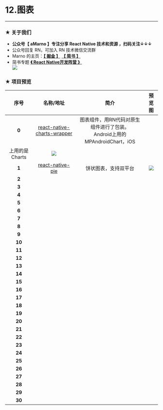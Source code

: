# 12.图表

*****

### ★ 关于我们

- **公众号【 aMarno 】专注分享 React Native 技术和资源 ，扫码关注↓↓↓**
- 公众号回复 RN，可加入 RN 技术微信交流群
- Marno 的主页：**[【 掘金 】](https://gold.xitu.io/user/56c1c513c24aa800534e85f3)** **[【 简书 】](http://www.jianshu.com/u/174a09ba6c25)**
- 简书专题 **[《 React Native开发阵营 》](http://www.jianshu.com/c/b4ce1d706d1f)**
</br>![](https://github.com/MarnoDev/react-native-open-project/blob/master/res/QR.jpg)

### ★ 项目预览
|序号|名称/地址|简介|预览图|
|:---:|:---:|:---:|:---:|
|**0**|[react-native-charts-wrapper](https://github.com/wuxudong/react-native-charts-wrapper)|图表组件，用RN代码对原生组件进行了包装。</br>Android上用的MPAndroidChart，iOS
上用的是Charts|![](https://raw.githubusercontent.com/wuxudong/react-native-charts-wrapper/master/screenshot/IOS%20ScreenShot.png)|
|**1**|[react-native-pie](https://github.com/nihgwu/react-native-pie)|饼状图表，支持双平台|![](https://github.com/nihgwu/react-native-pie/raw/master/demo/ios.png)|
|**2**|[]()||![]()|
|**3**|[]()||![]()|
|**4**|[]()||![]()|
|**5**|[]()||![]()|
|**6**|[]()||![]()|
|**7**|[]()||![]()|
|**8**|[]()||![]()|
|**9**|[]()||![]()|
|**10**|[]()||![]()|
|**11**|[]()||![]()|
|**12**|[]()||![]()|
|**13**|[]()||![]()|
|**14**|[]()||![]()|
|**15**|[]()||![]()|
|**16**|[]()||![]()|
|**17**|[]()||![]()|
|**18**|[]()||![]()|
|**19**|[]()||![]()|
|**20**|[]()||![]()|
|**21**|[]()||![]()|
|**22**|[]()||![]()|
|**23**|[]()||![]()|
|**24**|[]()||![]()|
|**25**|[]()||![]()|
|**26**|[]()||![]()|
|**27**|[]()||![]()|
|**28**|[]()||![]()|
|**29**|[]()||![]()|
|**30**|[]()||![]()|
